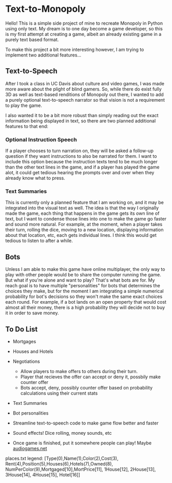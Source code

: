 # Text-to-Monopoly
Hello! This is a simple side project of mine to recreate Monopoly in Python using only text.
My dream is to one day become a game developer, so this is my first attempt at creating a game,
albeit an already existing game in a purely text based format.

To make this project a bit more interesting however, I am trying to implement two additional features...

## Text-to-Speech
After I took a class in UC Davis about culture and video games, I was made more aware about the plight of
blind gamers. So, while there do exist fully 3D as well as text-based renditions of Monopoly out there, I wanted
to add a purely optional text-to-speech narrator so that vision is not a requirement to play the game.

I also wanted it to be a bit more robust than simply reading out the exact information being displayed in text,
so there are two planned additional features to that end:

### Optional Instruction Speech
If a player chooses to turn narration on, they will be asked a follow-up question if they want instructions
to also be narrated for them. I want to include this option because the instruction texts tend to be much
longer than the other text lines in the game, and if a player has played the game alot, it could get
tedious hearing the prompts over and over when they already know what to press.

### Text Summaries
This is currently only a planned feature that I am working on, and it may be integrated into the visual text as well.
The idea is that the way I originally made the game, each thing that happens in the game gets its own line of text,
but I want to condense those lines into one to make the game go faster and sound more natural. For example, at the moment,
when a player takes their turn, rolling the dice, moving to a new location, displaying information about that location, etc,
each gets individual lines. I think this would get tedious to listen to after a while.

## Bots
Unless I am able to make this game have online multiplayer, the only way to play with other people would be to share the
computer running the game. But what if you're alone and want to play? That's what bots are for. My reach goal is to have
multiple "personalities" for bots that determines the choices they make, but for the moment I am integrating a simple
numerical probability for bot's decisions so they won't make the same exact choices each round. For example, if a bot lands
on an open property that would cost almost all their money, there is a high probability they will decide not to buy it in
order to save money.

## To Do List
- Mortgages

- Houses and Hotels

- Negotiations
  - Allow players to make offers to others during their turn.
  - Player that recieves the offer can accept or deny it, possbily make counter offer
  - Bots accept, deny, possibly counter offer based on probability calculations using their current stats

- Text Summaries

- Bot personalities

- Streamline text-to-speech code to make game flow better and faster

- Sound effects! Dice rolling, money sounds, etc

- Once game is finished, put it somewhere people can play! Maybe [audiogames.net](https://www.audiogames.net/)

places.txt legend:
[Type(0),Name(1),Color(2),Cost(3),
Rent(4),Position(5),Houses(6),Hotels(7),Owned(8),
NumPerColor(9),Mortgaged[10],MortPrice[11],
1House[12], 2House[13], 3House[14], 4House[15], Hotel[16]]
